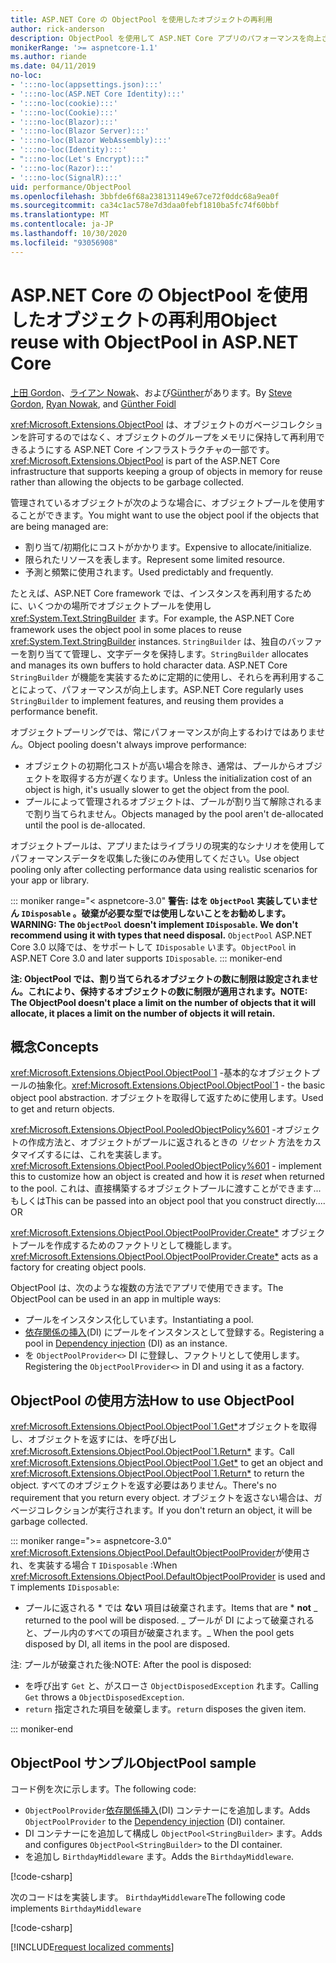 ```yaml
---
title: ASP.NET Core の ObjectPool を使用したオブジェクトの再利用
author: rick-anderson
description: ObjectPool を使用して ASP.NET Core アプリのパフォーマンスを向上させるためのヒントです。
monikerRange: '>= aspnetcore-1.1'
ms.author: riande
ms.date: 04/11/2019
no-loc:
- ':::no-loc(appsettings.json):::'
- ':::no-loc(ASP.NET Core Identity):::'
- ':::no-loc(cookie):::'
- ':::no-loc(Cookie):::'
- ':::no-loc(Blazor):::'
- ':::no-loc(Blazor Server):::'
- ':::no-loc(Blazor WebAssembly):::'
- ':::no-loc(Identity):::'
- ":::no-loc(Let's Encrypt):::"
- ':::no-loc(Razor):::'
- ':::no-loc(SignalR):::'
uid: performance/ObjectPool
ms.openlocfilehash: 3bbfde6f68a238131149e67ce72f0ddc68a9ea0f
ms.sourcegitcommit: ca34c1ac578e7d3daa0febf1810ba5fc74f60bbf
ms.translationtype: MT
ms.contentlocale: ja-JP
ms.lasthandoff: 10/30/2020
ms.locfileid: "93056908"
---
```

# <a name="object-reuse-with-objectpool-in-aspnet-core"></a><span data-ttu-id="f96ac-103">ASP.NET Core の ObjectPool を使用したオブジェクトの再利用</span><span class="sxs-lookup"><span data-stu-id="f96ac-103">Object reuse with ObjectPool in ASP.NET Core</span></span>

<span data-ttu-id="f96ac-104">[上田 Gordon](https://twitter.com/stevejgordon)、[ライアン Nowak](https://github.com/rynowak)、および[Günther](https://github.com/gfoidl)があります。</span><span class="sxs-lookup"><span data-stu-id="f96ac-104">By [Steve Gordon](https://twitter.com/stevejgordon), [Ryan Nowak](https://github.com/rynowak), and [Günther Foidl](https://github.com/gfoidl)</span></span>

<span data-ttu-id="f96ac-105"><xref:Microsoft.Extensions.ObjectPool> は、オブジェクトのガベージコレクションを許可するのではなく、オブジェクトのグループをメモリに保持して再利用できるようにする ASP.NET Core インフラストラクチャの一部です。</span><span class="sxs-lookup"><span data-stu-id="f96ac-105"><xref:Microsoft.Extensions.ObjectPool> is part of the ASP.NET Core infrastructure that supports keeping a group of objects in memory for reuse rather than allowing the objects to be garbage collected.</span></span>

<span data-ttu-id="f96ac-106">管理されているオブジェクトが次のような場合に、オブジェクトプールを使用することができます。</span><span class="sxs-lookup"><span data-stu-id="f96ac-106">You might want to use the object pool if the objects that are being managed are:</span></span>

- <span data-ttu-id="f96ac-107">割り当て/初期化にコストがかかります。</span><span class="sxs-lookup"><span data-stu-id="f96ac-107">Expensive to allocate/initialize.</span></span>
- <span data-ttu-id="f96ac-108">限られたリソースを表します。</span><span class="sxs-lookup"><span data-stu-id="f96ac-108">Represent some limited resource.</span></span>
- <span data-ttu-id="f96ac-109">予測と頻繁に使用されます。</span><span class="sxs-lookup"><span data-stu-id="f96ac-109">Used predictably and frequently.</span></span>

<span data-ttu-id="f96ac-110">たとえば、ASP.NET Core framework では、インスタンスを再利用するために、いくつかの場所でオブジェクトプールを使用し <xref:System.Text.StringBuilder> ます。</span><span class="sxs-lookup"><span data-stu-id="f96ac-110">For example, the ASP.NET Core framework uses the object pool in some places to reuse <xref:System.Text.StringBuilder> instances.</span></span> <span data-ttu-id="f96ac-111">`StringBuilder` は、独自のバッファーを割り当てて管理し、文字データを保持します。</span><span class="sxs-lookup"><span data-stu-id="f96ac-111">`StringBuilder` allocates and manages its own buffers to hold character data.</span></span> <span data-ttu-id="f96ac-112">ASP.NET Core `StringBuilder` が機能を実装するために定期的に使用し、それらを再利用することによって、パフォーマンスが向上します。</span><span class="sxs-lookup"><span data-stu-id="f96ac-112">ASP.NET Core regularly uses `StringBuilder` to implement features, and reusing them provides a performance benefit.</span></span>

<span data-ttu-id="f96ac-113">オブジェクトプーリングでは、常にパフォーマンスが向上するわけではありません。</span><span class="sxs-lookup"><span data-stu-id="f96ac-113">Object pooling doesn't always improve performance:</span></span>

- <span data-ttu-id="f96ac-114">オブジェクトの初期化コストが高い場合を除き、通常は、プールからオブジェクトを取得する方が遅くなります。</span><span class="sxs-lookup"><span data-stu-id="f96ac-114">Unless the initialization cost of an object is high, it's usually slower to get the object from the pool.</span></span>
- <span data-ttu-id="f96ac-115">プールによって管理されるオブジェクトは、プールが割り当て解除されるまで割り当てられません。</span><span class="sxs-lookup"><span data-stu-id="f96ac-115">Objects managed by the pool aren't de-allocated until the pool is de-allocated.</span></span>

<span data-ttu-id="f96ac-116">オブジェクトプールは、アプリまたはライブラリの現実的なシナリオを使用してパフォーマンスデータを収集した後にのみ使用してください。</span><span class="sxs-lookup"><span data-stu-id="f96ac-116">Use object pooling only after collecting performance data using realistic scenarios for your app or library.</span></span>

::: moniker range="< aspnetcore-3.0"
<span data-ttu-id="f96ac-117">**警告: はを `ObjectPool` 実装していません `IDisposable` 。破棄が必要な型では使用しないことをお勧めします。**</span><span class="sxs-lookup"><span data-stu-id="f96ac-117">**WARNING: The `ObjectPool` doesn't implement `IDisposable`. We don't recommend using it with types that need disposal.**</span></span> <span data-ttu-id="f96ac-118">`ObjectPool` ASP.NET Core 3.0 以降では、をサポートして `IDisposable` います。</span><span class="sxs-lookup"><span data-stu-id="f96ac-118">`ObjectPool` in ASP.NET Core 3.0 and later supports `IDisposable`.</span></span>
::: moniker-end

<span data-ttu-id="f96ac-119">**注: ObjectPool では、割り当てられるオブジェクトの数に制限は設定されません。これにより、保持するオブジェクトの数に制限が適用されます。**</span><span class="sxs-lookup"><span data-stu-id="f96ac-119">**NOTE: The ObjectPool doesn't place a limit on the number of objects that it will allocate, it places a limit on the number of objects it will retain.**</span></span>

## <a name="concepts"></a><span data-ttu-id="f96ac-120">概念</span><span class="sxs-lookup"><span data-stu-id="f96ac-120">Concepts</span></span>

<span data-ttu-id="f96ac-121"><xref:Microsoft.Extensions.ObjectPool.ObjectPool`1> -基本的なオブジェクトプールの抽象化。</span><span class="sxs-lookup"><span data-stu-id="f96ac-121"><xref:Microsoft.Extensions.ObjectPool.ObjectPool`1> - the basic object pool abstraction.</span></span> <span data-ttu-id="f96ac-122">オブジェクトを取得して返すために使用します。</span><span class="sxs-lookup"><span data-stu-id="f96ac-122">Used to get and return objects.</span></span>

<span data-ttu-id="f96ac-123"><xref:Microsoft.Extensions.ObjectPool.PooledObjectPolicy%601> -オブジェクトの作成方法と、オブジェクトがプールに返されるときの *リセット* 方法をカスタマイズするには、これを実装します。</span><span class="sxs-lookup"><span data-stu-id="f96ac-123"><xref:Microsoft.Extensions.ObjectPool.PooledObjectPolicy%601> - implement this to customize how an object is created and how it is *reset* when returned to the pool.</span></span> <span data-ttu-id="f96ac-124">これは、直接構築するオブジェクトプールに渡すことができます...もしくは</span><span class="sxs-lookup"><span data-stu-id="f96ac-124">This can be passed into an object pool that you construct directly.... OR</span></span>

<span data-ttu-id="f96ac-125"><xref:Microsoft.Extensions.ObjectPool.ObjectPoolProvider.Create*> オブジェクトプールを作成するためのファクトリとして機能します。</span><span class="sxs-lookup"><span data-stu-id="f96ac-125"><xref:Microsoft.Extensions.ObjectPool.ObjectPoolProvider.Create*> acts as a factory for creating object pools.</span></span>
<!-- REview, there is no ObjectPoolProvider<T> -->

<span data-ttu-id="f96ac-126">ObjectPool は、次のような複数の方法でアプリで使用できます。</span><span class="sxs-lookup"><span data-stu-id="f96ac-126">The ObjectPool can be used in an app in multiple ways:</span></span>

* <span data-ttu-id="f96ac-127">プールをインスタンス化しています。</span><span class="sxs-lookup"><span data-stu-id="f96ac-127">Instantiating a pool.</span></span>
* <span data-ttu-id="f96ac-128">[依存関係の挿入](xref:fundamentals/dependency-injection)(DI) にプールをインスタンスとして登録する。</span><span class="sxs-lookup"><span data-stu-id="f96ac-128">Registering a pool in [Dependency injection](xref:fundamentals/dependency-injection) (DI) as an instance.</span></span>
* <span data-ttu-id="f96ac-129">を `ObjectPoolProvider<>` DI に登録し、ファクトリとして使用します。</span><span class="sxs-lookup"><span data-stu-id="f96ac-129">Registering the `ObjectPoolProvider<>` in DI and using it as a factory.</span></span>

## <a name="how-to-use-objectpool"></a><span data-ttu-id="f96ac-130">ObjectPool の使用方法</span><span class="sxs-lookup"><span data-stu-id="f96ac-130">How to use ObjectPool</span></span>

<span data-ttu-id="f96ac-131"><xref:Microsoft.Extensions.ObjectPool.ObjectPool`1.Get*>オブジェクトを取得し、オブジェクトを返すには、を呼び出し <xref:Microsoft.Extensions.ObjectPool.ObjectPool`1.Return*> ます。</span><span class="sxs-lookup"><span data-stu-id="f96ac-131">Call <xref:Microsoft.Extensions.ObjectPool.ObjectPool`1.Get*> to get an object and <xref:Microsoft.Extensions.ObjectPool.ObjectPool`1.Return*> to return the object.</span></span>  <span data-ttu-id="f96ac-132">すべてのオブジェクトを返す必要はありません。</span><span class="sxs-lookup"><span data-stu-id="f96ac-132">There's no requirement that you return every object.</span></span> <span data-ttu-id="f96ac-133">オブジェクトを返さない場合は、ガベージコレクションが実行されます。</span><span class="sxs-lookup"><span data-stu-id="f96ac-133">If you don't return an object, it will be garbage collected.</span></span>

::: moniker range=">= aspnetcore-3.0"
<span data-ttu-id="f96ac-134"><xref:Microsoft.Extensions.ObjectPool.DefaultObjectPoolProvider>が使用され、を実装する場合 `T` `IDisposable` :</span><span class="sxs-lookup"><span data-stu-id="f96ac-134">When <xref:Microsoft.Extensions.ObjectPool.DefaultObjectPoolProvider> is used and `T` implements `IDisposable`:</span></span>

* <span data-ttu-id="f96ac-135">プールに返される \* では **ない** 項目は破棄されます。</span><span class="sxs-lookup"><span data-stu-id="f96ac-135">Items that are \* **not** _ returned to the pool will be disposed.</span></span>
<span data-ttu-id="f96ac-136">_ プールが DI によって破棄されると、プール内のすべての項目が破棄されます。</span><span class="sxs-lookup"><span data-stu-id="f96ac-136">_ When the pool gets disposed by DI, all items in the pool are disposed.</span></span>

<span data-ttu-id="f96ac-137">注: プールが破棄された後:</span><span class="sxs-lookup"><span data-stu-id="f96ac-137">NOTE: After the pool is disposed:</span></span>

* <span data-ttu-id="f96ac-138">を呼び出す `Get` と、がスローさ `ObjectDisposedException` れます。</span><span class="sxs-lookup"><span data-stu-id="f96ac-138">Calling `Get` throws a `ObjectDisposedException`.</span></span>
* <span data-ttu-id="f96ac-139">`return` 指定された項目を破棄します。</span><span class="sxs-lookup"><span data-stu-id="f96ac-139">`return` disposes the given item.</span></span>

::: moniker-end

## <a name="objectpool-sample"></a><span data-ttu-id="f96ac-140">ObjectPool サンプル</span><span class="sxs-lookup"><span data-stu-id="f96ac-140">ObjectPool sample</span></span>

<span data-ttu-id="f96ac-141">コード例を次に示します。</span><span class="sxs-lookup"><span data-stu-id="f96ac-141">The following code:</span></span>

* <span data-ttu-id="f96ac-142">`ObjectPoolProvider`[依存関係挿入](xref:fundamentals/dependency-injection)(DI) コンテナーにを追加します。</span><span class="sxs-lookup"><span data-stu-id="f96ac-142">Adds `ObjectPoolProvider` to the [Dependency injection](xref:fundamentals/dependency-injection) (DI) container.</span></span>
* <span data-ttu-id="f96ac-143">DI コンテナーにを追加して構成し `ObjectPool<StringBuilder>` ます。</span><span class="sxs-lookup"><span data-stu-id="f96ac-143">Adds and configures `ObjectPool<StringBuilder>` to the DI container.</span></span>
* <span data-ttu-id="f96ac-144">を追加し `BirthdayMiddleware` ます。</span><span class="sxs-lookup"><span data-stu-id="f96ac-144">Adds the `BirthdayMiddleware`.</span></span>

[!code-csharp[](ObjectPool/ObjectPoolSample/Startup.cs?name=snippet)]

<span data-ttu-id="f96ac-145">次のコードはを実装します。 `BirthdayMiddleware`</span><span class="sxs-lookup"><span data-stu-id="f96ac-145">The following code implements `BirthdayMiddleware`</span></span>

[!code-csharp[](ObjectPool/ObjectPoolSample/BirthdayMiddleware.cs?name=snippet)]

[!INCLUDE[request localized comments](~/includes/code-comments-loc.md)]

